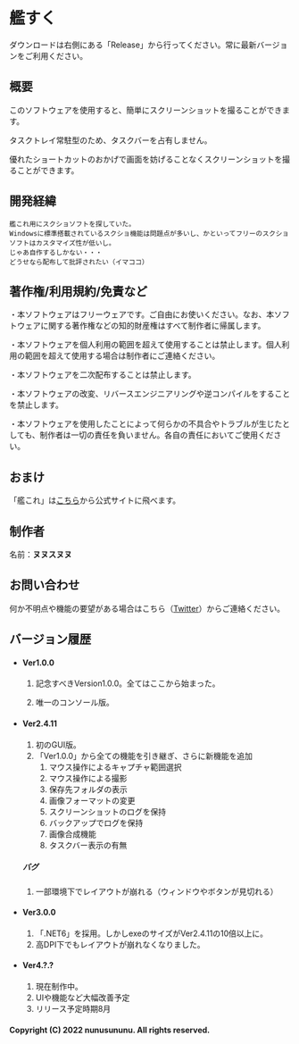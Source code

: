 # 艦すく

ダウンロードは右側にある「Release」から行ってください。常に最新バージョンをご利用ください。






## 概要

このソフトウェアを使用すると、簡単にスクリーンショットを撮ることができます。

タスクトレイ常駐型のため、タスクバーを占有しません。

優れたショートカットのおかげで画面を妨げることなくスクリーンショットを撮ることができます。




## 開発経緯

```
艦これ用にスクショソフトを探していた。
Windowsに標準搭載されているスクショ機能は問題点が多いし、かといってフリーのスクショソフトはカスタマイズ性が低いし。
じゃあ自作するしかない・・・
どうせなら配布して批評されたい（イマココ）
```




## 著作権/利用規約/免責など

・本ソフトウェアはフリーウェアです。ご自由にお使いください。なお、本ソフトウェアに関する著作権などの知的財産権はすべて制作者に帰属します。

・本ソフトウェアを個人利用の範囲を超えて使用することは禁止します。個人利用の範囲を超えて使用する場合は制作者にご連絡ください。

・本ソフトウェアを二次配布することは禁止します。

・本ソフトウェアの改変、リバースエンジニアリングや逆コンパイルをすることを禁止します。

・本ソフトウェアを使用したことによって何らかの不具合やトラブルが生じたとしても、制作者は一切の責任を負いません。各自の責任においてご使用ください。




## おまけ

「艦これ」は[こちら](https://www.dmm.com/netgame/feature/kancolle.html)から公式サイトに飛べます。






## 制作者

名前：**ヌヌスヌヌ**






## お問い合わせ

何か不明点や機能の要望がある場合はこちら（[Twitter](https://twitter.com/nunusununu)）からご連絡ください。






## バージョン履歴
- #### Ver1.0.0

  1. 記念すべきVersion1.0.0。全てはここから始まった。

  2. 唯一のコンソール版。

     

- #### Ver2.4.11

  1. 初のGUI版。
  2. 「Ver1.0.0」から全ての機能を引き継ぎ、さらに新機能を追加
     1. マウス操作によるキャプチャ範囲選択
     2. マウス操作による撮影
     3. 保存先フォルダの表示
     4. 画像フォーマットの変更
     5. スクリーンショットのログを保持
     6. バックアップでログを保持
     7. 画像合成機能
     8. タスクバー表示の有無

  ##### バグ

  1. 一部環境下でレイアウトが崩れる（ウィンドウやボタンが見切れる）



- #### Ver3.0.0

  1. 「.NET6」を採用。しかしexeのサイズがVer2.4.11の10倍以上に。
  1. 高DPI下でもレイアウトが崩れなくなりました。




- #### Ver4.?.?

  1. 現在制作中。
  1. UIや機能など大幅改善予定
  1. リリース予定時期8月



#### Copyright (C) 2022 nunusununu. All rights reserved.
